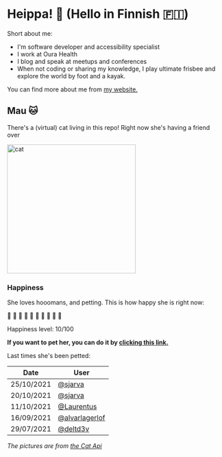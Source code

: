 # Heippa! :wave: (Hello in Finnish :finland:)

Short about me:
- I'm software developer and accessibility specialist
- I work at Oura Health
- I blog and speak at meetups and conferences
- When not coding or sharing my knowledge, I play ultimate frisbee and explore the world by foot and a kayak.

You can find more about me from [my website.](https://eevis.codes)

<!-- Cat Widget Start -->
## Mau :cat:

There's a (virtual) cat living in this repo! Right now she's having a friend over

<img src=https://cdn2.thecatapi.com/images/cc9.jpg alt="cat" width=300 />
  
### Happiness
  She loves hooomans, and petting. This is how happy she is right now: 
  
  :sparkling_heart: :black_heart: :black_heart: :black_heart: :black_heart: :black_heart: :black_heart: :black_heart: :black_heart: :black_heart: 
  
  Happiness level: 10/100
   
  **If you want to pet her, you can do it by [clicking this link.](https://github.com/eevajonnapanula/eevajonnapanula/issues/new?title=pet-cat&body=Just+submit+the+issue+-+that%27s+all+you+have+to+do+%3Acat%3A)**
  
  Last times she's been petted: 

Date | User
------- | ---------
 25/10/2021 | [@sjarva](https://github.com/sjarva)
20/10/2021 | [@sjarva](https://github.com/sjarva)
11/10/2021 | [@Laurentus](https://github.com/Laurentus)
16/09/2021 | [@alvarlagerlof](https://github.com/alvarlagerlof)
29/07/2021 | [@deltd3v](https://github.com/deltd3v)
  

*The pictures are from [the Cat Api](https://thecatapi.com/)*
<!-- Cat Widget End -->
